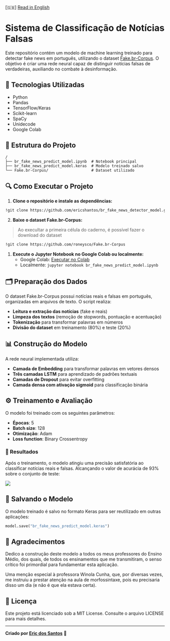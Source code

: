 [🇬🇧] [Read in English](README.md)

# Sistema de Classificação de Notícias Falsas

Este repositório contém um modelo de machine learning treinado para detectar fake news em português, utilizando o dataset [Fake.br-Corpus](https://github.com/roneysco/Fake.br-Corpus). O objetivo é criar uma rede neural capaz de distinguir notícias falsas de verdadeiras, auxiliando no combate à desinformação.

## 📌 Tecnologias Utilizadas
- Python
- Pandas
- TensorFlow/Keras
- Scikit-learn
- SpaCy
- Unidecode
- Google Colab

## 📂 Estrutura do Projeto
```
/
├── br_fake_news_predict_model.ipynb  # Notebook principal
├── br_fake_news_predict_model.keras  # Modelo treinado salvo
└── Fake.br-Corpus/                   # Dataset utilizado
```

## 🔍 Como Executar o Projeto

1. **Clone o repositório e instale as dependências:**
```bash
!git clone https://github.com/ericshantos/br_fake_news_detector_model.git
```

2. **Baixe o dataset Fake.br-Corpus:**

> Ao execultar a primeira célula do caderno, é possível fazer o download do dataset

```bash
!git clone https://github.com/roneysco/Fake.br-Corpus
```

1. **Execute o Jupyter Notebook no Google Colab ou localmente:**
   - Google Colab: [Executar no Colab](https://colab.research.google.com/github/ericshantos/br_fake_news_detector_model/blob/main/br_fake_news_detector_model.ipynb)
   - Localmente: `jupyter notebook br_fake_news_predict_model.ipynb`

## 🗂️ Preparação dos Dados

O dataset Fake.br-Corpus possui notícias reais e falsas em português, organizadas em arquivos de texto. O script realiza:
- **Leitura e extração das notícias** (fake e reais)
- **Limpeza dos textos** (remoção de stopwords, pontuação e acentuação)
- **Tokenização** para transformar palavras em números
- **Divisão do dataset** em treinamento (80%) e teste (20%)

## 📊 Construção do Modelo

A rede neural implementada utiliza:
- **Camada de Embedding** para transformar palavras em vetores densos
- **Três camadas LSTM** para aprendizado de padrões textuais
- **Camadas de Dropout** para evitar overfitting
- **Camada densa com ativação sigmoid** para classificação binária

## ⚙️ Treinamento e Avaliação

O modelo foi treinado com os seguintes parâmetros:
- **Épocas**: 5
- **Batch size**: 128
- **Otimização**: Adam
- **Loss function**: Binary Crossentropy

### 🎯 Resultados
Após o treinamento, o modelo atingiu uma precisão satisfatória ao classificar notícias reais e falsas. Alcançando o valor de acurácia de 93% sobre o conjunto de teste:

![](./assets/result.png)

## 💾 Salvando o Modelo
O modelo treinado é salvo no formato Keras para ser reutilizado em outras aplicações:
```python
model.save("br_fake_news_predict_model.keras")
```

## 💐 Agradecimentos

Dedico a construção deste modelo a todos os meus professores do Ensino Médio, dos quais, de todos os ensinamentos que me transmitiram, o senso crítico foi primordial para fundamentar esta aplicação.

Uma menção especial à professora Winola Cunha, que, por diversas vezes, me instruiu a prestar atenção na aula de morfossintaxe, pois eu precisaria disso um dia (e não é que ela estava certa).

## 📜 Licença

Este projeto está licenciado sob a MIT License. Consulte o arquivo LICENSE para mais detalhes.

---
**Criado por [Eric dos Santos](https://github.com/ericshantos)** 🚀
